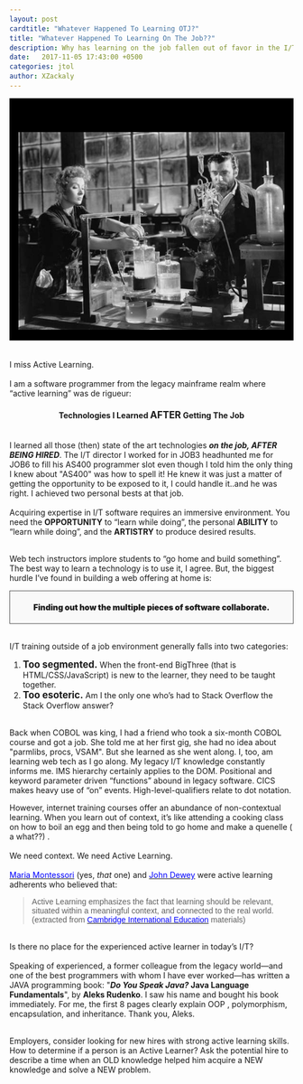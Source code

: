 ```yaml
---
layout: post
cardtitle: "Whatever Happened To Learning OTJ?"
title: "Whatever Happened To Learning On The Job??"
description: Why has learning on the job fallen out of favor in the I/T world? Is it our romance with the "garage geek superstar" model?
date:   2017-11-05 17:43:00 +0500
categories: jtol 
author: XZackaly
---
```


<div style="background-color:black;padding: 46px 16px 2px 16px;">
<p align="center" title="Greer Garson as Madame Curie"> 
<img src="/images/madame-curie.jpg" alt="Greer Garson" >
 </p></div>
<br>
<br>
I miss Active Learning.<br><br>I am a software programmer from the legacy mainframe realm where “active learning” was de rigueur:<br>         

   
<aside>  
    <h4 style="text-align:center">Technologies I Learned <big>AFTER</big> Getting The Job</h4>
            <div id="cydchart"></div>            
</aside>

<br>I learned all those (then) state of the art technologies <em><strong> on the job, AFTER BEING HIRED</strong></em>. The I/T director I worked for in JOB3 headhunted me for JOB6 to fill his AS400 programmer slot even though I told him the only thing I knew about "AS400" was how to spell it! He knew it was just a matter of getting the opportunity to be exposed to it, I could handle it..and he was right. I achieved two personal bests at that job.<br><br>Acquiring expertise in I/T software requires an immersive environment.  You need the <b>OPPORTUNITY</b> to “learn while doing”, the personal <b>ABILITY</b> to “learn while doing”, and the <strong>ARTISTRY</strong> to produce desired results.<br><br>

Web tech instructors implore students to “go home and build something”.  The best way to learn a technology is to use it, I agree. But, the biggest hurdle I’ve found in building a web offering at home is:<br>
 <p align="center" style="border:1px; border-style:solid; border-color:#555555; padding: 20px;background-color:#f9f9f9;font-weight: 900;">Finding out how the multiple pieces of software collaborate.</p><br>
 I/T training outside of a job environment generally falls into two categories:
<ol>
<li><strong><big>Too segmented.</big></strong> When the front-end BigThree  (that is HTML/CSS/JavaScript) is new to the learner, they need to be taught together.</li>
<li><strong><big>Too esoteric.</big></strong> Am I the only one who’s had to Stack Overflow the Stack Overflow answer?</li></ol><br>Back when COBOL was king, I had a friend who took a six-month COBOL course and got a job.  She told me at her first gig, she had no idea about &quot;parmlibs, procs, VSAM&quot;. But she learned as she went along. I, too, am learning web tech as I go along.  My legacy I/T knowledge constantly informs me. IMS hierarchy certainly applies to the DOM.  Positional and keyword parameter driven “functions” abound in legacy software.  CICS makes heavy use of “on” events. High-level-qualifiers relate to dot notation.

However, internet training courses offer an abundance of non-contextual learning.  When you learn out of context, it’s like attending a cooking class on how to boil an egg and then being told to go home and make a <span class="ttstyle">
    <span  class="tooltip" data-tip="kuh NELL. Food served in egg-shaped portions">quenelle ( a what??)
        </span></span>.<br><br> 
We need context. We need Active Learning.<br><br>
 <a class="local01" href="https://www.nickelled.com/blog/why-are-people-who-went-to-montessori-schools-so-absurdly-successful/" target="_blank"><font color="blue"> Maria Montessori</font></a> (yes, _that_ one) and 
<a class="local01" href="https://www.pbs.org/onlyateacher/john.html" target="_blank"><font color="blue"> John Dewey</font></a> were active learning adherents who believed that:<br>
 <blockquote style="font-family: Helvitica, sans-serif"> Active Learning emphasizes the fact that learning should be relevant, situated within a meaningful context, and connected to the real world. (extracted from <a class="local01" href="http://www.cambridgeinternational.org/images/271174-active-learning.pdf" target="_blank"><font color="blue">  Cambridge International Education</font></a> materials)</blockquote><br>
Is there no place for the experienced active learner in today’s I/T?<br><br>
Speaking of experienced, a former colleague from the legacy world&mdash;and one of the best programmers with whom I have ever worked&mdash;has written a JAVA programming book: &quot;<strong><em>Do You Speak Java?</em> Java Language Fundamentals</strong>&quot;, by <strong>Aleks Rudenko</strong>.  I saw his name and bought his book immediately.  For me, the first 8 pages clearly explain <span class="ttstyle">
    <span  class="tooltip" data-tip="Object Oriented Programming">OOP
        </span></span>, polymorphism, encapsulation, and inheritance.  Thank you, Aleks.<br><br>
 
 Employers, consider looking for new hires with strong active learning skills. How to determine if a person is an Active Learner?  Ask the potential hire to describe a time when an OLD knowledge helped him acquire a NEW knowledge and solve a NEW problem.<br>

<style>

#cydchart {
  width:100%;
  position: relative; 
  margin: 0 16px;  
}

.axis path,
    .axis line {
        fill: none;
        stroke: black;
        stroke-width: 3px;
    }

    .axis text {
        font-family: sans-serif;
        font-size: 1.3em;
        font-weight: bold;
    }

.d3footer {
            text-anchor: middle;
            fill: #2b2b1c;
    }


.local01:hover {
    text-decoration: underline;
    } 

</style> 

<script src="/scripts/d3jtol01.js"></script> 
